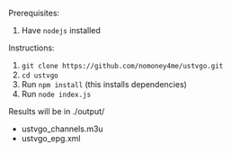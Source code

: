 Prerequisites:
1. Have `nodejs` installed

Instructions:
1. `git clone https://github.com/nomoney4me/ustvgo.git`
2. `cd ustvgo`
3. Run `npm install` (this installs dependencies)
4. Run `node index.js`

Results will be in ./output/
- ustvgo_channels.m3u
- ustvgo_epg.xml